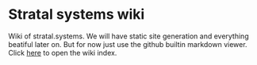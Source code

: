 # Stratal systems wiki

Wiki of stratal.systems.
We will have static site generation and everything beatiful later on.
But for now just use the github builtin markdown
viewer.
Click [here](wiki/index.md) to open the wiki index.
